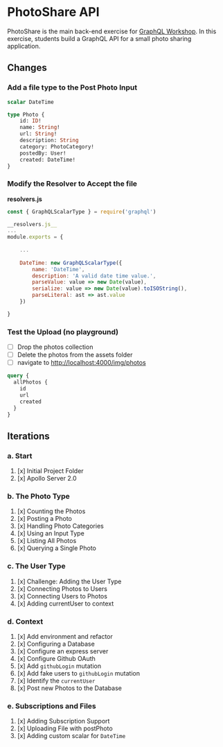 PhotoShare API
===============
PhotoShare is the main back-end exercise for [GraphQL Workshop](https://www.graphqlworkshop.com). In this exercise, students build a GraphQL API for a small photo sharing application.

Changes
---------------

### Add a file type to the Post Photo Input

```graphql
scalar DateTime

type Photo {
    id: ID!
    name: String!
    url: String!
    description: String
    category: PhotoCategory!
    postedBy: User!
    created: DateTime!
}
```


### Modify the Resolver to Accept the file

__resolvers.js__
```javascript
const { GraphQLScalarType } = require('graphql')

__resolvers.js__
...
module.exports = {
    
    ...
    
    DateTime: new GraphQLScalarType({
        name: 'DateTime',
        description: 'A valid date time value.',
        parseValue: value => new Date(value),
        serialize: value => new Date(value).toISOString(),
        parseLiteral: ast => ast.value
    })

}
```


### Test the Upload (no playground)

* [ ] Drop the photos collection
* [ ] Delete the photos from the assets folder
* [ ] navigate to [http://localhost:4000/img/photos](http://localhost:4000/img/photos)

```graphql
query {
  allPhotos {
    id
    url
    created
  }
}
```

Iterations
---------------

### a. Start

1. [x] Initial Project Folder
2. [x] Apollo Server 2.0

### b. The Photo Type

1. [x] Counting the Photos 
2. [x] Posting a Photo 
3. [x] Handling Photo Categories 
4. [x] Using an Input Type 
5. [x] Listing All Photos 
6. [x] Querying a Single Photo 

### c. The User Type

1. [x] Challenge: Adding the User Type
2. [x] Connecting Photos to Users
3. [x] Connecting Users to Photos
4. [x] Adding currentUser to context

### d. Context

1. [x] Add environment and refactor
2. [x] Configuring a Database
3. [x] Configure an express server
4. [x] Configure Github OAuth
5. [x] Add `githubLogin` mutation
6. [x] Add fake users to `githubLogin` mutation
7. [x] Identify the `currentUser`
8. [x] Post new Photos to the Database

### e. Subscriptions and Files

1. [x] Adding Subscription Support 
2. [x] Uploading File with postPhoto 
3. [x] Adding custom scalar for `DateTime`
